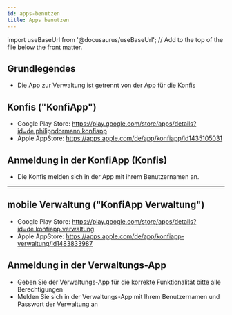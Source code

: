 ```yaml
---
id: apps-benutzen
title: Apps benutzen
---
```


import useBaseUrl from '@docusaurus/useBaseUrl'; // Add to the top of the file below the front matter.

## Grundlegendes

- Die App zur Verwaltung ist getrennt von der App für die Konfis

## Konfis ("KonfiApp")
- Google Play Store: https://play.google.com/store/apps/details?id=de.philippdormann.konfiapp
- Apple AppStore: https://apps.apple.com/de/app/konfiapp/id1435105031

## Anmeldung in der KonfiApp (Konfis)
- Die Konfis melden sich in der App mit ihrem Benutzernamen an.

***

## mobile Verwaltung ("KonfiApp Verwaltung")
- Google Play Store: https://play.google.com/store/apps/details?id=de.konfiapp.verwaltung
- Apple AppStore: https://apps.apple.com/de/app/konfiapp-verwaltung/id1483833987

## Anmeldung in der Verwaltungs-App
- Geben Sie der Verwaltungs-App für die korrekte Funktionalität bitte alle Berechtigungen
- Melden Sie sich in der Verwaltungs-App mit Ihrem Benutzernamen und Passwort der Verwaltung an